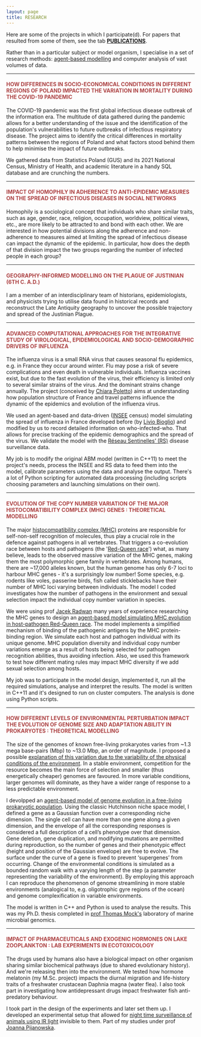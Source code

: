 ```yaml
---
layout: page
title: RESEARCH
---
```


Here are some of the projects in which I participate(d). For papers that resulted from some of them, see the tab [**PUBLICATIONS**](/2_PUBLICATIONS).

Rather than in a particular subject or model organism, I specialise in a set of research methods: [agent-based modelling](https://link.springer.com/content/pdf/10.1057/jos.2010.3.pdf) and computer analysis of vast volumes of data.

---------------------------------------------------------------

#### <span style="color:#AC4142">HOW DIFFERENCES IN SOCIO-ECONOMICAL CONDITIONS IN DIFFERENT REGIONS OF POLAND IMPACTED THE VARIATION IN MORTALITY DURING THE COVID-19 PANDEMIC</span>

The COVID-19 pandemic was the first global infectious disease outbreak of the information era. The multitude of data gathered during the pandemic allows for a better understanding of the issue and the identification of the population's vulnerabilities to future outbreaks of infectious respiratory disease. The project aims to identify the critical differences in mortality patterns between the regions of Poland and what factors stood behind them to help minimise the impact of future outbreaks.

We gathered data from Statistics Poland (GUS) and its 2021 National Census, Ministry of Health, and academic literature in a handy SQL database and are crunching the numbers.

---------------------------------------------------------------

#### <span style="color:#AC4142">IMPACT OF HOMOPHILY IN ADHERENCE TO ANTI-EPIDEMIC MEASURES ON THE SPREAD OF INFECTIOUS DISEASES IN SOCIAL NETWORKS</span>

Homophily is a sociological concept that individuals who share similar traits, such as age, gender, race, religion, occupation, worldview, political views, etc., are more likely to be attracted to and bond with each other. We are interested in how potential divisions along the adherence and non-adherence to measures aimed at limiting the spread of infectious disease can impact the dynamic of the epidemic. In particular, how does the depth of that division impact the two groups regarding the number of infected people in each group? 

---------------------------------------------------------------

#### <span style="color:#AC4142">GEOGRAPHY-INFORMED MODELLING ON THE PLAGUE OF JUSTINIAN (6TH C. A.D.) </span>

I am a member of an interdisciplinary team of historians, epidemiologists, and physicists trying to utilise data found in historical records and reconstruct the Late Antiquity geography to uncover the possible trajectory and spread of the Justinian Plague.

---------------------------------------------------------------

#### <span style="color:#AC4142">ADVANCED COMPUTATIONAL APPROACHES FOR THE INTEGRATIVE STUDY OF VIROLOGICAL, EPIDEMIOLOGICAL AND SOCIO-DEMOGRAPHIC DRIVERS OF INFLUENZA</span>

The influenza virus is a small RNA virus that causes seasonal flu epidemics, e.g. in France they occur around winter. Flu may pose a risk of severe complications and even death in vulnerable individuals. Influenza vaccines exist, but due to the fast evolution of the virus, their efficiency is limited only to several similar strains of the virus. And the dominant strains change annually. The project (conceived by [Chiara Poletto](http://chiara-poletto.weebly.com/)) aims at understanding how population structure of France and travel patterns influence the dynamic of the epidemics and evolution of the influenza virus.

We used an agent-based and data-driven ([INSEE](https://www.insee.fr/fr/accueil) census) model simulating the spread of influenza in France developed before (by [Livio Bioglio](http://www.di.unito.it/~biogliol/)) and modified by us to record detailed information on who-infected-who. That allows for precise tracking of the epidemic demographics and the spread of the virus. We validate the model with the [Réseau Sentinelles’ (RS)](https://www.sentiweb.fr/france/fr/?page=maladies) disease surveillance data.

My job is to modify the original ABM model (written in C++11) to meet the project's needs, process the INSEE and RS data to feed them into the model, calibrate parameters using the data and analyse the output. There's a lot of Python scripting for automated data processing (including scripts choosing parameters and launching simulations on their own).

---------------------------------------------------------------

#### <span style="color:#AC4142">EVOLUTION OF THE COPY NUMBER VARIATION OF THE MAJOR HISTOCOMATIBILITY COMPLEX (MHC) GENES : THEORETICAL MODELLING</span>

The major [histocompatibility complex (MHC)](https://www.britannica.com/science/major-histocompatibility-complex) proteins are responsible for self-non-self recognition of molecules, thus play a crucial role in the defence against pathogens in all vertebrates. That triggers a co-evolution race between hosts and pathogens (the '[Red-Queen race](http://evolutionbiology.com/evolutionary-principles/red-queen-principle/)') what, as many believe, leads to the observed massive variation of the MHC genes, making them the most polymorphic gene family in vertebrates. Among humans, there are ~17,000 alleles known, but the human genome has only 6-7 loci to harbour MHC genes - it's a surprisingly low number! Some species, e.g. rodents like voles, passerine birds, fish called sticklebacks have their number of MHC loci varying between individuals. The model I coded investigates how the number of pathogens in the environment and sexual selection impact the individual copy number variation in species.

We were using prof [Jacek Radwan](http://evobio.home.amu.edu.pl/?team=prof-jacek-radwan) many years of experience researching the MHC genes to design an [agent-based model simulating MHC evolution in host-pathogen Red-Queen race](https://github.com/pbentkowski/MHC_Evolution). The model implements a simplified mechanism of binding of the pathogenic antigens by the MHC protein-binding region. We simulate each host and pathogen individual with its unique genome. MHC population diversity and individual copy number variations emerge as a result of hosts being selected for pathogen recognition abilities, thus avoiding infection. Also, we used this framework to test how different mating rules may impact MHC diversity if we add sexual selection among hosts.

My job was to participate in the model design, implemented it, run all the required simulations, analyse and interpret the results. The model is written in C++11 and it's designed to run on cluster computers. The analysis is done using Python scripts.

---------------------------------------------------------------

#### <span style="color:#AC4142">HOW DIFFERENT LEVELS OF ENVIRONMENTAL PERTURBATION IMPACT THE EVOLUTION OF GENOME SIZE AND ADAPTATION ABILITY IN PROKARYOTES : THEORETICAL MODELLING</span>

The size of the genomes of known free-living prokaryotes varies from ~1.3 mega base-pairs (Mbp) to ~13.0 Mbp, an order of magnitude. I proposed a possible [explanation of this variation due to the variability of the physical conditions of the environment](https://ueaeprints.uea.ac.uk/50553/). In a stable environment, competition for the resource becomes the main force of selection and smaller (thus energetically cheaper) genomes are favoured. In more variable conditions, larger genomes will dominate, as they have a wider range of response to a less predictable environment.

I devolpped an [agent-based model of genome evolution in a free-living prokaryotic population](https://github.com/pbentkowski/GenomeSizeEvolution). Using the classic Hutchinson niche space model, I defined a gene as a Gaussian function over a corresponding niche dimension. The single cell can have more than one gene along a given dimension, and the envelope of all the corresponding responses is considered a full description of a cell’s phenotype over that dimension. Gene deletion, gene duplication, and modifying mutations are permitted during reproduction, so the number of genes and their phenotypic effect (height and position of the Gaussian envelope) are free to evolve. The surface under the curve of a gene is fixed to prevent ‘supergenes’ from occurring. Change of the environmental conditions is simulated as a bounded random walk with a varying length of the step (a parameter representing the variability of the environment). By employing this approach I can reproduce the phenomenon of genome streamlining in more stable environments (analogical to, e.g. oligotrophic gyre regions of the ocean) and genome complexification in variable environments.

The model is written in C++ and Python is used to analyse the results. This was my Ph.D. thesis completed in [prof Thomas Mock's](http://mocklab.com/) laboratory of marine microbial genomics.

---------------------------------------------------------------

#### <span style="color:#AC4142">IMPACT OF PHARMACEUTICALS AND EXOGENIC HORMONES ON LAKE ZOOPLANKTON : LAB EXPERIMENTS IN ECOTOXICOLOGY</span>

The drugs used by humans also have a biological impact on other organism sharing similar biochemical pathways (due to shared evolutionary history). And we're releasing then into the environment. We tested how hormone melatonin (my M.Sc. project) impacts the diurnal migration and life-history traits of a freshwater crustacean Daphnia magna (water flea). I also took part in investigating how antidepressant drugs impact freshwater fish anti-predatory behaviour.

I took part in the design of the experiments and later set them up. I developed an experimental setup that allowed for [night time surveillance of animals using IR light](https://www.researchgate.net/publication/226083801_Role_of_melatonin_in_the_control_of_depth_distribution_of_Daphnia_magna) invisible to them. Part of my studies under prof [Joanna Pijanowska](http://www.hydro.biol.uw.edu.pl/en/joanna-pijanowska-prof-dr-hab.html).
